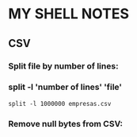 # MY SHELL NOTES

## CSV
### Split file by number of lines: 
### split -l 'number of lines' 'file'
```shell
split -l 1000000 empresas.csv 
```
### Remove null bytes from CSV:
